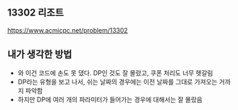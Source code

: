 ## 13302 리조트

<https://www.acmicpc.net/problem/13302>

## 내가 생각한 방법

<!-- ![이미지](./img.png) -->

- 와 이건 코드에 손도 못 댔다. DP인 것도 잘 몰랐고, 쿠폰 처리도 너무 헷갈림
- DP라는 유형을 보고 나서, 쉬는 날짜의 경우에는 이전 날짜를 그대로 가져오는 거까지 파악함
- 하지만 DP에 여러 개의 파라미터가 들어가는 경우에 대해서는 잘 몰랐음
